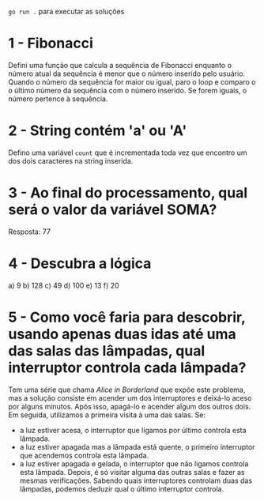 `go run .` para executar as soluções

# 1 - Fibonacci
Defini uma função que calcula a sequência de Fibonacci enquanto o número atual da sequência é menor que o número inserido pelo usuário. Quando o número da sequência for maior ou igual, paro o loop e comparo o o último número da sequência com o número inserido. Se forem iguais, o número pertence à sequência.

# 2 - String contém 'a' ou 'A'
Defino uma variável `count` que é incrementada toda vez que encontro um dos dois caracteres na string inserida.

# 3 - Ao final do processamento, qual será o valor da variável SOMA? 
Resposta: 77

# 4 - Descubra a lógica
a) 9
b) 128
c) 49
d) 100
e) 13
f) 20

# 5 - Como você faria para descobrir, usando apenas duas idas até uma das salas das lâmpadas, qual interruptor controla cada lâmpada?
Tem uma série que chama *Alice in Borderland* que expõe este problema, mas a solução consiste em acender um dos interruptores e deixá-lo aceso por alguns minutos. Após isso, apagá-lo e acender algum dos outros dois. Em seguida, utilizamos a primeira visita à uma das salas. Se:
- a luz estiver acesa, o interruptor que ligamos por último controla esta lâmpada.
- a luz estiver apagada mas a lâmpada está quente, o primeiro interruptor que acendemos controla esta lâmpada.
- a luz estiver apagada e gelada, o interruptor que não ligamos controla esta lâmpada.
Depois, é só visitar alguma das outras salas e fazer as mesmas verificações. Sabendo quais interruptores controlam duas das lâmpadas, podemos deduzir qual o último interruptor controla.

